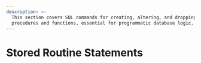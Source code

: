```yaml
---
description: >-
  This section covers SQL commands for creating, altering, and dropping stored
  procedures and functions, essential for programmatic database logic.
---
```


# Stored Routine Statements

